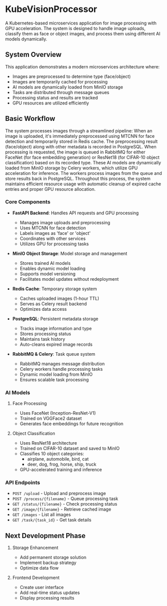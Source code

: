 # KubeVisionProcessor

A Kubernetes-based microservices application for image processing with GPU acceleration. The system is designed to handle image uploads, classify them as face or object images, and process them using different AI models dynamically.

## System Overview

This application demonstrates a modern microservices architecture where:
- Images are preprocessed to determine type (face/object)
- Images are temporarily cached for processing
- AI models are dynamically loaded from MinIO storage
- Tasks are distributed through message queues
- Processing status and results are tracked
- GPU resources are utilized efficiently

## Basic Workflow

The system processes images through a streamlined pipeline: When an image is uploaded, it's immediately preprocessed using MTCNN for face detection and temporarily stored in Redis cache. The preprocessing result (face/object) along with other metadata is recorded in PostgreSQL. When processing is requested, the image is queued in RabbitMQ for either FaceNet (for face embedding generation) or ResNet18 (for CIFAR-10 object classification) based on its recorded type. These AI models are dynamically loaded from MinIO storage by Celery workers, which utilize GPU acceleration for inference. The workers process images from the queue and store results back in PostgreSQL. Throughout this process, the system maintains efficient resource usage with automatic cleanup of expired cache entries and proper GPU resource allocation.

### Core Components

- **FastAPI Backend**: Handles API requests and GPU processing
  - Manages image uploads and preprocessing
  - Uses MTCNN for face detection
  - Labels images as 'face' or 'object'
  - Coordinates with other services
  - Utilizes GPU for processing tasks

- **MinIO Object Storage**: Model storage and management
  - Stores trained AI models
  - Enables dynamic model loading
  - Supports model versioning
  - Facilitates model updates without redeployment

- **Redis Cache**: Temporary storage system
  - Caches uploaded images (1-hour TTL)
  - Serves as Celery result backend
  - Optimizes data access

- **PostgreSQL**: Persistent metadata storage
  - Tracks image information and type
  - Stores processing status
  - Maintains task history
  - Auto-cleans expired image records

- **RabbitMQ & Celery**: Task queue system
  - RabbitMQ manages message distribution
  - Celery workers handle processing tasks
  - Dynamic model loading from MinIO
  - Ensures scalable task processing

### AI Models

1. Face Processing
   - Uses FaceNet (Inception-ResNet-V1)
   - Trained on VGGFace2 dataset
   - Generates face embeddings for future recognition

2. Object Classification
   - Uses ResNet18 architecture
   - Trained on CIFAR-10 dataset and saved to MinIO
   - Classifies 10 object categories:
     - airplane, automobile, bird, cat
     - deer, dog, frog, horse, ship, truck
   - GPU-accelerated training and inference

### API Endpoints

- `POST /upload` - Upload and preprocess image
- `POST /process/{filename}` - Queue processing task
- `GET /status/{filename}` - Check processing status
- `GET /image/{filename}` - Retrieve cached image
- `GET /images` - List all images
- `GET /task/{task_id}` - Get task details

## Next Development Phase

1. Storage Enhancement
   - Add permanent storage solution
   - Implement backup strategy
   - Optimize data flow

2. Frontend Development
   - Create user interface
   - Add real-time status updates
   - Display processing results

